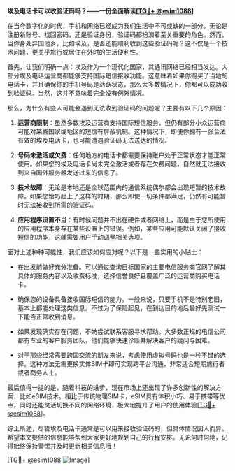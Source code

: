 **埃及电话卡可以收验证码吗？——一份全面解读[[TG💪+ @esim1088](https://t.me/s/esim1088)]**

在当今数字化的时代，手机和网络已经成为我们生活中不可或缺的一部分。无论是注册新账号、找回密码，还是验证身份，验证码都扮演着至关重要的角色。然而，当你身处异国他乡，比如埃及，是否还能顺利收到这些验证码呢？这不仅是一个技术问题，更关乎旅行或居住在外时的生活便利性。

首先，让我们明确一点：埃及作为一个现代化国家，其通讯网络已经相当发达。大部分埃及电话运营商都能够支持国际短信接收功能。这意味着如果你购买了当地的电话卡，并且确保你的手机号码是活跃状态，那么大多数情况下，你都可以成功收到验证码。当然，这并不意味着完全没有例外情况。

那么，为什么有些人可能会遇到无法收到验证码的问题呢？主要有以下几个原因：

1. **运营商限制**：虽然多数埃及运营商支持国际短信服务，但仍有部分小众运营商可能对某些国家或地区的短信有屏蔽机制。这种情况下，即便你拥有一张合法有效的埃及电话卡，也可能遭遇验证码无法送达的情况。
   
2. **号码未激活或欠费**：任何地方的电话卡都需要保持账户处于正常状态才能正常使用。如果您的埃及电话卡尚未完全激活或者存在欠费问题，自然就无法接收到来自国外服务器发送过来的信息了。

3. **技术故障**：无论是本地还是全球范围内的通信系统偶尔都会出现短暂的技术故障。如果您恰巧赶上了这样的时期，那么即使一切条件都满足，仍然有可能暂时无法接收到所需的验证码。

4. **应用程序设置不当**：有时候问题并不出在硬件或者网络上，而是由于您所使用的应用程序本身存在某些设置上的错误。例如，某些应用可能默认关闭了接收短信的功能，这就需要用户手动调整相关选项。

面对上述种种可能性，我们应该如何应对呢？以下是一些实用的小贴士：

- 在出发前做好充分准备。可以通过查询目标国家的主要电信服务商官网了解其具体的服务内容以及收费标准，选择信誉良好且覆盖广泛的运营商购买电话卡。
  
- 确保您的设备具备接收国际短信的能力。一般来说，只要手机不是特别老旧，基本上都能处理这类信息。不过为了保险起见，在到达目的地后最好先测试一下能否正常收到消息。

- 如果发现确实存在问题，不妨尝试联系客服寻求帮助。大多数正规的电信公司都有专业的客户服务团队，他们能够快速诊断并解决客户的疑问与困难。

- 对于那些经常需要跨国交流的朋友来说，考虑使用虚拟号码也是一种不错的选择。这种方法无需更换实体SIM卡即可实现跨平台沟通，非常适合短期旅行者或者商务人士。

最后值得一提的是，随着科技的进步，现在市场上还出现了许多创新性的解决方案，比如eSIM技术。相比于传统物理SIM卡，eSIM具有体积小巧、易于携带等优点，同时还能灵活切换不同的网络环境，极大地提升了用户的使用体验[[TG💪+ @esim1088](https://t.me/s/esim1088)]。

综上所述，尽管埃及电话卡通常是可以用来接收验证码的，但具体情况因人而异。希望本文提供的信息能够帮到大家更好地规划自己的行程安排。无论何时何地，记得始终保持警惕并及时更新相关信息哦！

[[TG💪+ @esim1088](https://t.me/s/esim1088) ![Image](https://i.postimg.cc/4NQfJmqS/Snipaste-2025-05-13-00-14-12.png)]